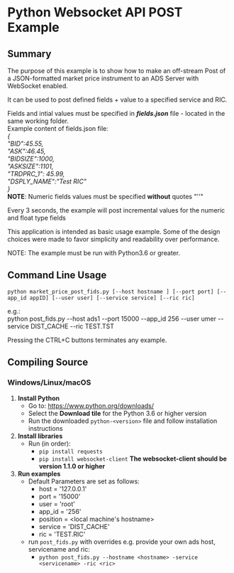 # Python Websocket API POST Example
## Summary

The purpose of this example is to show how to make an off-stream Post of a JSON-formatted market price instrument
to an ADS Server with WebSocket enabled. 

It can be used to post defined fields + value to a specified service and RIC.

Fields and intial values must be specified in ***fields.json*** file - located in the same working folder.   
Example content of fields.json file:  
*{  
	"BID":45.55,  
	"ASK":46.45,  
	"BIDSIZE":1000,  
	"ASKSIZE":1101,  
	"TRDPRC_1": 45.99,  
	"DSPLY_NAME":"Test RIC"  
}*  
**NOTE**: Numeric fields values must be specified **without** quotes "''"

Every 3 seconds, the example will post incremental values for the numeric and float type fields

This application is intended as basic usage example. Some of the design choices
were made to favor simplicity and readability over performance.

NOTE: The example must be run with Python3.6 or greater.

## Command Line Usage

```python market_price_post_fids.py [--host hostname ] [--port port] [--app_id appID] [--user user] [--service service] [--ric ric]```

e.g.:  
python post_fids.py --host ads1 --port 15000 --app_id 256 --user umer --service DIST_CACHE --ric TEST.TST


Pressing the CTRL+C buttons terminates any example.
## Compiling Source
### Windows/Linux/macOS
1. __Install Python__
    - Go to: <https://www.python.org/downloads/>
    - Select the __Download tile__ for the Python 3.6 or higher version
    - Run the downloaded `python-<version>` file and follow installation instructions
2. __Install libraries__
    - Run (in order):
      - `pip install requests`
      - `pip install websocket-client`
	    **The websocket-client should be version 1.1.0 or higher**
3. __Run examples__
    - Default Parameters are set as follows:
      - host = '127.0.0.1'
      - port = '15000'
      - user = 'root'
      - app_id = '256'
      - position = <local machine's hostname>
      - service = 'DIST_CACHE'
      - ric = 'TEST.RIC'
    - run `post_fids.py` with overrides e.g. provide your own ads host, servicename and ric:
      - `python post_fids.py --hostname <hostname> -service <servicename> -ric <ric>`

